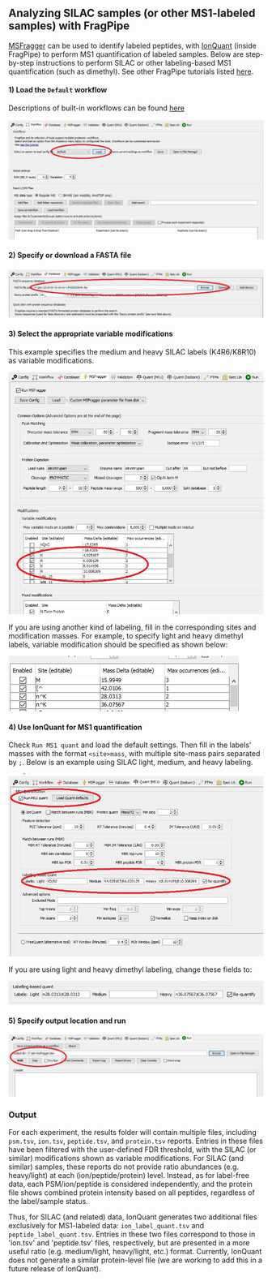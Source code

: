 ## Analyzing SILAC samples (or other MS1-labeled samples) with FragPipe

[MSFragger](https://msfragger.nesvilab.org/) can be used to identify labeled peptides, with [IonQuant](https://ionquant.nesvilab.org/) (inside FragPipe) to perform MS1 quantification of labeled samples. Below are step-by-step instructions to perform SILAC or other labeling-based MS1 quantification (such as dimethyl). See other FragPipe tutorials listed [here](https://fragpipe.nesvilab.org/).


#### 1) Load the `Default` workflow
Descriptions of built-in workflows can be found [here](https://fragpipe.nesvilab.org/docs/tutorial_fragpipe_workflows.html)

![](https://raw.githubusercontent.com/Nesvilab/MSFragger/master/images/silac_1.jpg)


#### 2) Specify or download a FASTA file
![](https://raw.githubusercontent.com/Nesvilab/MSFragger/master/images/silac_2.jpg)


#### 3) Select the appropriate variable modifications
This example specifies the medium and heavy SILAC labels (K4R6/K8R10) as variable modifications.

![](https://raw.githubusercontent.com/Nesvilab/MSFragger/master/images/silac_3.jpg)

If you are using another kind of labeling, fill in the corresponding sites and modification masses. For example, to specify light and heavy dimethyl labels, variable modification should be specified as shown below:

![](https://raw.githubusercontent.com/Nesvilab/MSFragger/master/images/silac_3_2.jpg)


#### 4) Use IonQuant for MS1 quantification
Check `Run MS1 quant` and load the default settings. Then fill in the labels' masses with the format `<site>mass`, with multiple site-mass pairs separated by `;`. Below is an example using SILAC light, medium, and heavy labeling.

![](https://raw.githubusercontent.com/Nesvilab/MSFragger/master/images/silac_4.jpg)

If you are using light and heavy dimethyl labeling, change these fields to:

![](https://raw.githubusercontent.com/Nesvilab/MSFragger/master/images/silac_4_2.jpg)

#### 5) Specify output location and run
![](https://raw.githubusercontent.com/Nesvilab/MSFragger/master/images/silac_5.jpg)


### Output
For each experiment, the results folder will contain multiple files, including `psm.tsv`, `ion.tsv`, `peptide.tsv`, and `protein.tsv` reports. Entries in these files have been filtered with the user-defined FDR threshold, with the SILAC (or similar) modifications shown as variable modifications. For SILAC (and similar) samples, these reports do not provide ratio abundances (e.g. heavy/light) at each (ion/peptide/protein) level. Instead, as for label-free data, each PSM/ion/peptide is considered independently, and the protein file shows combined protein intensity based on all peptides, regardless of the label/sample status.   

Thus, for SILAC (and related) data, IonQuant generates two additional files exclusively for MS1-labeled data: `ion_label_quant.tsv` and `peptide_label_quant.tsv`. Entries in these two files correspond to those in 'ion.tsv' and 'peptide.tsv' files, respectively, but are presented in a more useful ratio (e.g. medium/light, heavy/light, etc.) format. Currently, IonQuant does not generate a similar protein-level file (we are working to add this in a future release of IonQuant).

